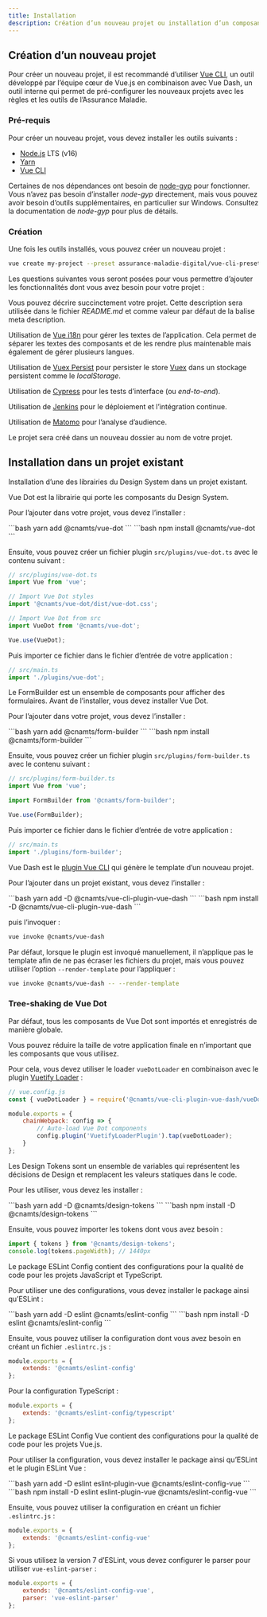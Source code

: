 ```yaml
---
title: Installation
description: Création d’un nouveau projet ou installation d’un composant du Design System dans un projet existant.
---
```


## Création d’un nouveau projet

Pour créer un nouveau projet, il est recommandé d’utiliser [Vue CLI](https://cli.vuejs.org/guide/installation.html), un outil développé par l’équipe cœur de Vue.js en combinaison avec Vue Dash, un outil interne qui permet de pré-configurer les nouveaux projets avec les règles et les outils de l’Assurance Maladie.

### Pré-requis

Pour créer un nouveau projet, vous devez installer les outils suivants :

- [Node.js](https://nodejs.org/) LTS (v16)
- [Yarn](https://classic.yarnpkg.com/)
- [Vue CLI](https://cli.vuejs.org/guide/installation.html)

Certaines de nos dépendances ont besoin de [node-gyp](https://github.com/nodejs/node-gyp#installation) pour fonctionner. Vous n’avez pas besoin d’installer *node-gyp* directement, mais vous pouvez avoir besoin d’outils supplémentaires, en particulier sur Windows. Consultez la documentation de *node-gyp* pour plus de détails.

### Création

Une fois les outils installés, vous pouvez créer un nouveau projet :

```bash
vue create my-project --preset assurance-maladie-digital/vue-cli-preset
```

Les questions suivantes vous seront posées pour vous permettre d’ajouter les fonctionnalités dont vous avez besoin pour votre projet :

<doc-expansion-panels class="mb-8">
<doc-expansion-panel label="Description du projet ?">

Vous pouvez décrire succinctement votre projet. Cette description sera utilisée dans le fichier *README.md* et comme valeur par défaut de la balise meta description.

</doc-expansion-panel>

<doc-expansion-panel label="Utiliser Vue i18n gérer les textes de l’application ?">

Utilisation de [Vue i18n](https://kazupon.github.io/vue-i18n/) pour gérer les textes de l’application. Cela permet de séparer les textes des composants et de les rendre plus maintenable mais également de gérer plusieurs langues.

</doc-expansion-panel>

<doc-expansion-panel label="Utiliser Vuex Persist pour persister le store ?">

Utilisation de [Vuex Persist](https://championswimmer.in/vuex-persist/) pour persister le store [Vuex](https://vuex.vuejs.org/) dans un stockage persistent comme le *localStorage*.

</doc-expansion-panel>

<doc-expansion-panel label="Utiliser Cypress pour les tests d’interface ?">

Utilisation de [Cypress](https://www.cypress.io/) pour les tests d’interface (ou *end-to-end*).

</doc-expansion-panel>

<doc-expansion-panel label="Utiliser la configuration Jenkins par défaut ?">

Utilisation de [Jenkins](https://www.jenkins.io/) pour le déploiement et l’intégration continue.

</doc-expansion-panel>

<doc-expansion-panel label="Utiliser Matomo pour l’analyse d’audience ?">

Utilisation de [Matomo](https://fr.matomo.org/) pour l’analyse d’audience.

</doc-expansion-panel>
</doc-expansion-panels>

<doc-alert type="info">
Le projet sera créé dans un nouveau dossier au nom de votre projet.
</doc-alert>


## Installation dans un projet existant

Installation d’une des librairies du Design System dans un projet existant.

<doc-tabs namespace="composants">
<doc-tab-item label="Vue Dot">

Vue Dot est la librairie qui porte les composants du Design System.

Pour l’ajouter dans votre projet, vous devez l’installer :

<doc-tabs code>
<doc-tab-item label="Yarn">
```bash
yarn add @cnamts/vue-dot
```
</doc-tab-item>

<doc-tab-item label="npm">
```bash
npm install @cnamts/vue-dot
```
</doc-tab-item>
</doc-tabs>

Ensuite, vous pouvez créer un fichier plugin `src/plugins/vue-dot.ts` avec le contenu suivant :

```ts
// src/plugins/vue-dot.ts
import Vue from 'vue';

// Import Vue Dot styles
import '@cnamts/vue-dot/dist/vue-dot.css';

// Import Vue Dot from src
import VueDot from '@cnamts/vue-dot';

Vue.use(VueDot);
```

Puis importer ce fichier dans le fichier d’entrée de votre application :

```ts
// src/main.ts
import './plugins/vue-dot';
```

</doc-tab-item>

<doc-tab-item label="Form Builder">

Le FormBuilder est un ensemble de composants pour afficher des formulaires. Avant de l’installer, vous devez installer Vue Dot.

Pour l’ajouter dans votre projet, vous devez l’installer :

<doc-tabs code>
<doc-tab-item label="Yarn">
```bash
yarn add @cnamts/form-builder
```
</doc-tab-item>

<doc-tab-item label="npm">
```bash
npm install @cnamts/form-builder
```
</doc-tab-item>
</doc-tabs>

Ensuite, vous pouvez créer un fichier plugin `src/plugins/form-builder.ts` avec le contenu suivant :

```ts
// src/plugins/form-builder.ts
import Vue from 'vue';

import FormBuilder from '@cnamts/form-builder';

Vue.use(FormBuilder);
```

Puis importer ce fichier dans le fichier d’entrée de votre application :

```ts
// src/main.ts
import './plugins/form-builder';
```
</doc-tab-item>

<doc-tab-item label="Vue Dash">

Vue Dash est le [plugin Vue CLI](https://cli.vuejs.org/guide/plugins-and-presets.html) qui génère le template d’un nouveau projet.

Pour l’ajouter dans un projet existant, vous devez l’installer :

<doc-tabs code>
<doc-tab-item label="Yarn">
```bash
yarn add -D @cnamts/vue-cli-plugin-vue-dash
```
</doc-tab-item>

<doc-tab-item label="npm">
```bash
npm install -D @cnamts/vue-cli-plugin-vue-dash
```
</doc-tab-item>
</doc-tabs>

puis l’invoquer :

```bash
vue invoke @cnamts/vue-dash
```

Par défaut, lorsque le plugin est invoqué manuellement, il n’applique pas le template afin de ne pas écraser les fichiers du projet, mais vous pouvez utiliser l’option `--render-template` pour l’appliquer :

```bash
vue invoke @cnamts/vue-dash -- --render-template
```

### Tree-shaking de Vue Dot

Par défaut, tous les composants de Vue Dot sont importés et enregistrés de manière globale.

Vous pouvez réduire la taille de votre application finale en n’important que les composants que vous utilisez.

Pour cela, vous devez utiliser le loader `vueDotLoader` en combinaison avec le plugin [Vuetify Loader](https://github.com/vuetifyjs/vuetify-loader) :

```js
// vue.config.js
const { vueDotLoader } = require('@cnamts/vue-cli-plugin-vue-dash/vueDotLoader');

module.exports = {
	chainWebpack: config => {
		// Auto-load Vue Dot components
		config.plugin('VuetifyLoaderPlugin').tap(vueDotLoader);
	}
};
```

</doc-tab-item>

<doc-tab-item label="Design Tokens">

Les Design Tokens sont un ensemble de variables qui représentent les décisions de Design et remplacent les valeurs statiques dans le code.

Pour les utiliser, vous devez les installer :

<doc-tabs code>
<doc-tab-item label="Yarn">
```bash
yarn add -D @cnamts/design-tokens
```
</doc-tab-item>

<doc-tab-item label="npm">
```bash
npm install -D @cnamts/design-tokens
```
</doc-tab-item>
</doc-tabs>

Ensuite, vous pouvez importer les tokens dont vous avez besoin :

```ts
import { tokens } from '@cnamts/design-tokens';
console.log(tokens.pageWidth); // 1440px
```

</doc-tab-item>

<doc-tab-item label="ESLint Config">

Le package ESLint Config contient des configurations pour la qualité de code pour les projets JavaScript et TypeScript.

Pour utiliser une des configurations, vous devez installer le package ainsi qu’ESLint :

<doc-tabs code>
<doc-tab-item label="Yarn">
```bash
yarn add -D eslint @cnamts/eslint-config
```
</doc-tab-item>

<doc-tab-item label="npm">
```bash
npm install -D eslint @cnamts/eslint-config
```
</doc-tab-item>
</doc-tabs>

Ensuite, vous pouvez utiliser la configuration dont vous avez besoin en créant un fichier `.eslintrc.js` :

```js
module.exports = {
	extends: '@cnamts/eslint-config'
};
```

Pour la configuration TypeScript :

```js
module.exports = {
	extends: '@cnamts/eslint-config/typescript'
};
```

</doc-tab-item>

<doc-tab-item label="ESLint Config Vue">

Le package ESLint Config Vue contient des configurations pour la qualité de code pour les projets Vue.js.

Pour utiliser la configuration, vous devez installer le package ainsi qu’ESLint et le plugin ESLint Vue :

<doc-tabs code>
<doc-tab-item label="Yarn">
```bash
yarn add -D eslint eslint-plugin-vue @cnamts/eslint-config-vue
```
</doc-tab-item>

<doc-tab-item label="npm">
```bash
npm install -D eslint eslint-plugin-vue @cnamts/eslint-config-vue
```
</doc-tab-item>
</doc-tabs>

Ensuite, vous pouvez utiliser la configuration en créant un fichier `.eslintrc.js` :

```js
module.exports = {
	extends: '@cnamts/eslint-config-vue'
};
```

Si vous utilisez la version 7 d’ESLint, vous devez configurer le parser pour utiliser `vue-eslint-parser` :

```js
module.exports = {
	extends: '@cnamts/eslint-config-vue',
	parser: 'vue-eslint-parser'
};
```

</doc-tab-item>
</doc-tabs>
